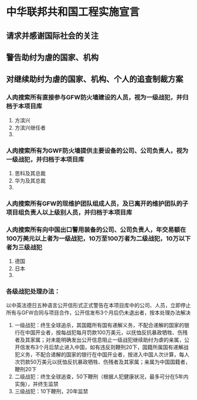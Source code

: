 # 中华联邦共和国工程实施宣言

## 请求并感谢国际社会的关注

## 警告助纣为虐的国家、机构

## 对继续助纣为虐的国家、机构、个人的追查制裁方案

### 人肉搜索所有直接参与GFW防火墙建设的人员，视为一级战犯，并归档于本项目库
1. 方滨兴
2. 方滨兴继任者
3. 

### 人肉搜索所有为GWF防火墙提供主要设备的公司、公司负责人，视为一级战犯，并归档于本项目库
1. 思科及其总裁
2. 华为及其总裁
3. 

### 人肉搜索所有GFW的现维护团队组成人员，及已离开的维护团队的子项目组负责人以上级别人员，并归档于本项目库 

### 人肉搜索所有向中国出口警用装备的公司、公司负责人，年交易额在100万美元以上者为一级战犯，10万至100万者为二级战犯，10万以下者为三级战犯
1. 德国
2. 日本
3. 

### 各级战犯处理办法：
以中英法德日五种语言公开信形式正式警告在本项目库中的公司、人员，立即停止所有与GFW合同与项目合作，公开信发布3个月后仍未退出者，按本处理办法解决
1. 一级战犯：终生全球追杀，其国籍所有国有递解义务，不配合递解的国家的银行在中国开业者，按每战犯每月罚款100万美元，以抚恤反抗暴政牺牲、伤残者及其家属；对未能明确发出公开信息阻止一级战犯继续助纣为虐的亲属，公开信发布3个月后禁止进入中国，如有违反则鞭刑20下，国籍所属国有递解战犯义务，不配合递解的国家的银行在中国开业者，按进入中国人次计算，每人次罚款50万美元以抚恤反抗暴政牺牲、伤残者及其家属；亲属为中国国籍者，鞭刑20下
2. 二级战犯：终生全球追查，50下鞭刑（根据人犯健康状况，最多可分在5年内实施），并终生监禁
3. 三级战犯：10下鞭刑，20年监禁


